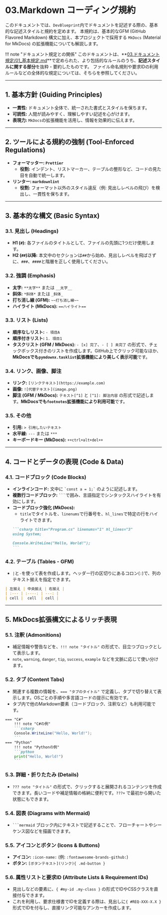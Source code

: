 # 03.Markdown コーディング規約

このドキュメントでは、`DevBlueprint`内でドキュメントを記述する際の、基本的な記述スタイルと規約を定めます。
本規約は、基本的なGFM (GitHub Flavored Markdown) 構文に加え、本プロジェクトで採用する `MkDocs` (Material for MkDocs) の拡張機能についても解説します。

!!! note "ドキュメント規定との関係"
    このドキュメントは、**[03.ドキュメント規定/01_基本規定.md](../../../03_ドキュメント規定/01_基本規定.md)**で定められた、より包括的なルールのうち、**記述スタイルに関する部分**を抜粋・要約したものです。
    ファイル命名規則や要求IDの利用ルールなどの全体的な規定については、そちらを参照してください。

---

## 1. 基本方針 (Guiding Principles)

*   **一貫性:** ドキュメント全体で、統一された書式とスタイルを保ちます。
*   **可読性:** 人間が読みやすく、理解しやすい記述を心がけます。
*   **表現力:** `MkDocs`の拡張機能を活用し、情報を効果的に伝えます。

---

## 2. ツールによる規約の強制 (Tool-Enforced Regulations)

*   **フォーマッター: `Prettier`**
    *   **役割:** インデント、リストマーカー、テーブルの整形など、コードの見た目を自動で統一します。
*   **リンター: `markdownlint`**
    *   **役割:** フォーマット以外のスタイル違反（例: 見出しレベルの飛び）を検出し、一貫性を保ちます。

---

## 3. 基本的な構文 (Basic Syntax)

### 3.1. 見出し (Headings)
*   **H1 (`#`):** 各ファイルのタイトルとして、ファイルの先頭に1つだけ使用します。
*   **H2 (`##`)以降:** 本文中のセクションは`##`から始め、見出しレベルを飛ばさずに、`###`、`####`と階層を正しく使用してください。

### 3.2. 強調 (Emphasis)
*   **太字:** `**太字**` または `__太字__`
*   **斜体:** `*斜体*` または `_斜体_`
*   **打ち消し線 (GFM):** `~~打ち消し線~~`
*   **ハイライト (MkDocs):** `==ハイライト==`

### 3.3. リスト (Lists)
*   **順序なしリスト:** `- 項目A`
*   **順序付きリスト:** `1. 項目1`
*   **タスクリスト (GFM / MkDocs):** `- [x] 完了`、`- [ ] 未完了` の形式で、チェックボックス付きのリストを作成します。GitHub上でクリック可能なほか、**MkDocsでも`pymdownx.tasklist`拡張機能により美しく表示可能**です。

### 3.4. リンク、画像、脚注
*   **リンク:** `[リンクテキスト](https://example.com)`
*   **画像:** `![代替テキスト](image.png)`
*   **脚注 (GFM / MkDocs):** `テキスト[^1]` と `[^1]: 脚注内容` の形式で記述します。**MkDocsでも`footnotes`拡張機能により利用可能**です。

### 3.5. その他
*   **引用:** `> 引用したいテキスト`
*   **水平線:** `---` または `***`
*   **キーボードキー (MkDocs):** `++ctrl+alt+del++`

---

## 4. コードとデータの表現 (Code & Data)

### 4.1. コードブロック (Code Blocks)
*   **インラインコード:** 文中に `` `const a = 1;` `` のように記述します。
*   **複数行コードブロック:** ` ``` `で囲み、言語指定でシンタックスハイライトを有効にします。
*   **コードブロック強化 (MkDocs):**
    *   `title`でタイトルを、`linenums`で行番号を、`hl_lines`で特定の行をハイライトできます。
    ````markdown
    ```csharp title="Program.cs" linenums="1" hl_lines="3"
    using System;

    Console.WriteLine("Hello, World!");
    ```
    ````

### 4.2. テーブル (Tables - GFM)
*   `|`と`-`を使って表を作成します。ヘッダー行の区切りにあるコロン(`:`)で、列のテキスト揃えを指定できます。
```markdown
| 左揃え | 中央揃え | 右揃え |
| :--- | :----: | ---: |
| cell |  cell  | cell |
```

---

## 5. MkDocs拡張構文によるリッチ表現

### 5.1. 注釈 (Admonitions)
*   補足情報や警告などを、`!!! note "タイトル"` の形式で、目立つブロックとして表示します。
*   `note`, `warning`, `danger`, `tip`, `success`, `example` などを文脈に応じて使い分けます。

### 5.2. タブ (Content Tabs)
*   関連する複数の情報を、`=== "タブのタイトル"` で定義し、タブで切り替えて表示します。OSごとの手順や多言語コードの提示に有効です。
*   タブ内で他のMarkdown要素（コードブロック、注釈など）も利用可能です。

````markdown
=== "C#"
    !!! note "C#の例"
    ```csharp
    Console.WriteLine("Hello, World!");
    ```
=== "Python"
    !!! note "Pythonの例"
    ```python
    print("Hello, World!")
    ```
````

### 5.3. 詳細・折りたたみ (Details)
*   `??? note "タイトル"` の形式で、クリックすると展開されるコンテンツを作成できます。長いコードや補足情報の格納に便利です。`???+` で最初から開いた状態にもできます。

### 5.4. 図表 (Diagrams with Mermaid)
*   ` ```mermaid ` ブロック内にテキストで記述することで、フローチャートやシーケンス図などを描画できます。

### 5.5. アイコンとボタン (Icons & Buttons)
*   **アイコン:** `:icon-name:` (例: `:fontawesome-brands-github:`)
*   **ボタン:** `[ボタンテキスト](リンク){ .md-button }`

### 5.6. 属性リストと要求ID (Attribute Lists & Requirement IDs)
*   見出しなどの要素に、`{ #my-id .my-class }` の形式でIDやCSSクラスを直接付与できます。
*   これを利用し、要求仕様書でIDを定義する際は、見出しに`{ #REQ-XXX-X.X }`形式でIDを付与し、直接リンク可能なアンカーを作成します。

